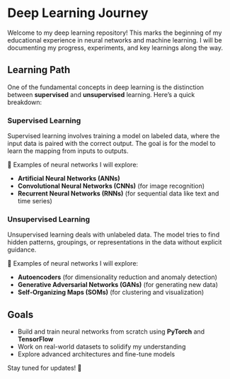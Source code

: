 # Deep Learning Journey

Welcome to my deep learning repository! This marks the beginning of my educational experience in neural networks and machine learning. I will be documenting my progress, experiments, and key learnings along the way.

## Learning Path
One of the fundamental concepts in deep learning is the distinction between **supervised** and **unsupervised** learning. Here’s a quick breakdown:

### **Supervised Learning**
Supervised learning involves training a model on labeled data, where the input data is paired with the correct output. The goal is for the model to learn the mapping from inputs to outputs.

🔹 Examples of neural networks I will explore:
- **Artificial Neural Networks (ANNs)**
- **Convolutional Neural Networks (CNNs)** (for image recognition)
- **Recurrent Neural Networks (RNNs)** (for sequential data like text and time series)

### **Unsupervised Learning**
Unsupervised learning deals with unlabeled data. The model tries to find hidden patterns, groupings, or representations in the data without explicit guidance.

🔹 Examples of neural networks I will explore:
- **Autoencoders** (for dimensionality reduction and anomaly detection)
- **Generative Adversarial Networks (GANs)** (for generating new data)
- **Self-Organizing Maps (SOMs)** (for clustering and visualization)

## Goals
- Build and train neural networks from scratch using **PyTorch** and **TensorFlow**
- Work on real-world datasets to solidify my understanding
- Explore advanced architectures and fine-tune models

Stay tuned for updates! 🚀
